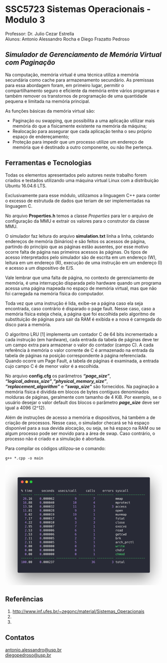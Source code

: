 # SSC5723 Sistemas Operacionais  - Modulo 3

Professor: Dr. Julio Cezar Estrella\
Alunos: Antonio Alessandro Rocha e Diego Frazatto Pedroso


***Simulador de Gerenciamento de Memória Virtual com Paginação***
-------------------

Na computação, memória virtual é uma técnica utiliza a memória secundária como cache para armazenamento secundário. As premissas para essa abordagem foram, em primeiro lugar, permitir o compartilhamento seguro e eficiente da memória entre vários programas e também remover os transtornos de programação de uma quantidade pequena e limitada na memória principal.

As funções básicas da memória virtual são:
* Paginação ou swapping, que possibilita a uma aplicação utilizar mais memória do que a fisicamente existente na memória da máquina;
* Realocação para assegurar que cada aplicação tenha o seu próprio espaço de endereçamento;
* Proteção para impedir que um processo utilize um endereço de memória que é destinado a outro componente, ou não lhe pertença.

Ferramentas e Tecnologias
-------------------
Todas os elementos apresentados pelo autores neste trabalho forem criados e testados utilizando uma máquina virtual Linux com a distribuição Ubuntu 16.04.6 LTS.

Exclusivamente para esse módulo, utilizamos a linguagem C++ para conter o excesso de estrutuda de dados que teriam de ser implementadas na linguagem C.

No arquivo **Properties.h** temos a classe *Properties* para ler o arquivo de configuração da MMU e extrair os valores para o construtor da classe MMU.

O simulador faz leitura do arquivo **simulation.txt** linha a linha, coletando endereços de memória (binários) e são feitos os acessos de página, partindo do princípio que as páginas estão ausentes, por esse motivo ocorre falta de página nas primeiros acessos às páginas. Os tipos de acesso interpretados pelo simulador são de escrita em um endereço (W), leitura em um endereço (R), execução de uma instrução em um endereço (I) e acesso a um dispositivo de E/S.

Vale lembrar que uma falta de página, no contexto de gerenciamento de memória, é uma interrupção disparada pelo hardware quando um programa acessa uma página mapeada no espaço de memória virtual, mas que não foi carregada na memória física do computador.

Toda vez que uma instrução é lida, exibe-se a página caso ela seja encontrada, caso contrário é disparado o page fault. Nesse caso, caso a memória física esteja cheia, a página que foi escolhida pelo algoritmo de substituição de páginas para sair da RAM é exibida e a nova é carregada do disco para a memória.

O algoritmo LRU [1] implementa um contador C de 64 bits incrementado a cada instrução (em hardware), cada entrada da tabela de páginas deve ter um campo extra para armazenar o valor do contador (campo C). A cada referência à memória o valor corrente de C é armazenado na entrada da tabela de páginas na posição correspondente à página referenciada. Quando ocorre um Page Fault, a tabela de páginas é examinada, a entrada cujo campo C é de menor valor é a escolhida.

No arquivo **config.cfg** os parâmetros ***“page_size”***, ***“logical_adress_size”***,***“physical_memory_size”***, ***“replacement_algorithm”*** e ***“swap_size”*** são fornecidos. Na paginação a memória física é dividida em blocos de bytes contíguos denominados molduras de páginas, geralmente com tamanho de 4 KiB. Por exemplo, se o usuário desejar o valor default dos blocos o parâmetro ***page_size***  deve ser igual a 4096 (2^12).

Além de instruções de acesso a memória e dispositivos, há também a de criação de processos. Nesse caso, o simulador checará se há espaço disponível para a sua devida alocação, ou seja, se há espaço na RAM ou se algum processo pode ser movido para a área de swap. Caso contrário, o processo não é criado e a simulação é abortada.

Para compilar os códigos utilizou-se o comando:
````
g++ *.cpp -o main
````


![stats](/assets/stats.png)



Referências
-------------------
1. http://www.inf.ufes.br/~zegonc/material/Sistemas_Operacionais
2. 
3.

Contatos 
-------------------
antonio.alessandro@usp.br\
diegopedroso@usp.br
